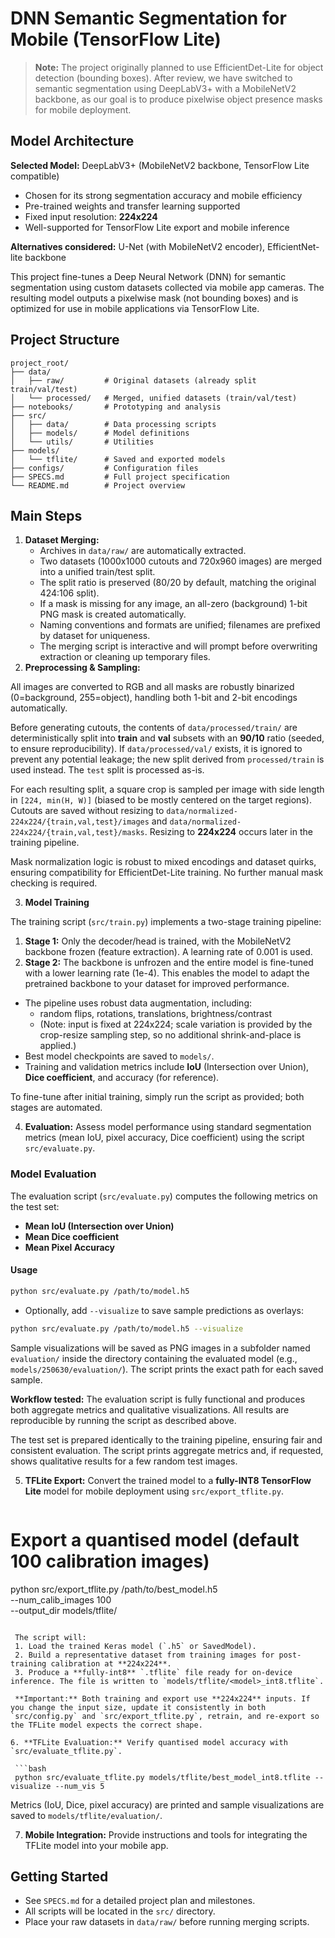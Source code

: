 # DNN Semantic Segmentation for Mobile (TensorFlow Lite)

> **Note:** The project originally planned to use EfficientDet-Lite for object detection (bounding boxes). After review, we have switched to semantic segmentation using DeepLabV3+ with a MobileNetV2 backbone, as our goal is to produce pixelwise object presence masks for mobile deployment.

## Model Architecture

**Selected Model:** DeepLabV3+ (MobileNetV2 backbone, TensorFlow Lite compatible)

- Chosen for its strong segmentation accuracy and mobile efficiency
- Pre-trained weights and transfer learning supported
- Fixed input resolution: **224x224**
- Well-supported for TensorFlow Lite export and mobile inference

**Alternatives considered:** U-Net (with MobileNetV2 encoder), EfficientNet-lite backbone

This project fine-tunes a Deep Neural Network (DNN) for semantic segmentation using custom datasets collected via mobile app cameras. The resulting model outputs a pixelwise mask (not bounding boxes) and is optimized for use in mobile applications via TensorFlow Lite.

## Project Structure
```
project_root/
├── data/
│   ├── raw/         # Original datasets (already split train/val/test)
│   └── processed/   # Merged, unified datasets (train/val/test)
├── notebooks/       # Prototyping and analysis
├── src/
│   ├── data/        # Data processing scripts
│   ├── models/      # Model definitions
│   └── utils/       # Utilities
├── models/
│   └── tflite/      # Saved and exported models
├── configs/         # Configuration files
├── SPECS.md         # Full project specification
└── README.md        # Project overview
```

## Main Steps
1. **Dataset Merging:**
   - Archives in `data/raw/` are automatically extracted.
   - Two datasets (1000x1000 cutouts and 720x960 images) are merged into a unified train/test split.
   - The split ratio is preserved (80/20 by default, matching the original 424:106 split).
   - If a mask is missing for any image, an all-zero (background) 1-bit PNG mask is created automatically.
   - Naming conventions and formats are unified; filenames are prefixed by dataset for uniqueness.
   - The merging script is interactive and will prompt before overwriting extraction or cleaning up temporary files.
2. **Preprocessing & Sampling:**

All images are converted to RGB and all masks are robustly binarized (0=background, 255=object), handling both 1-bit and 2-bit encodings automatically.

Before generating cutouts, the contents of `data/processed/train/` are deterministically split into **train** and **val** subsets with an **90/10** ratio (seeded, to ensure reproducibility). If `data/processed/val/` exists, it is ignored to prevent any potential leakage; the new split derived from `processed/train` is used instead. The `test` split is processed as-is.

For each resulting split, a square crop is sampled per image with side length in `[224, min(H, W)]` (biased to be mostly centered on the target regions). Cutouts are saved without resizing to `data/normalized-224x224/{train,val,test}/images` and `data/normalized-224x224/{train,val,test}/masks`. Resizing to **224x224** occurs later in the training pipeline.

Mask normalization logic is robust to mixed encodings and dataset quirks, ensuring compatibility for EfficientDet-Lite training. No further manual mask checking is required.

3. **Model Training**

The training script (`src/train.py`) implements a two-stage training pipeline:

1. **Stage 1:** Only the decoder/head is trained, with the MobileNetV2 backbone frozen (feature extraction). A learning rate of 0.001 is used.
2. **Stage 2:** The backbone is unfrozen and the entire model is fine-tuned with a lower learning rate (1e-4). This enables the model to adapt the pretrained backbone to your dataset for improved performance.

- The pipeline uses robust data augmentation, including:
  - random flips, rotations, translations, brightness/contrast
  - (Note: input is fixed at 224x224; scale variation is provided by the crop-resize sampling step, so no additional shrink-and-place is applied.)
- Best model checkpoints are saved to `models/`.
- Training and validation metrics include **IoU** (Intersection over Union), **Dice coefficient**, and accuracy (for reference).

To fine-tune after initial training, simply run the script as provided; both stages are automated.

4. **Evaluation:** Assess model performance using standard segmentation metrics (mean IoU, pixel accuracy, Dice coefficient) using the script `src/evaluate.py`.

### Model Evaluation

The evaluation script (`src/evaluate.py`) computes the following metrics on the test set:
- **Mean IoU (Intersection over Union)**
- **Mean Dice coefficient**
- **Mean Pixel Accuracy**

#### Usage
```bash
python src/evaluate.py /path/to/model.h5
```
- Optionally, add `--visualize` to save sample predictions as overlays:
```bash
python src/evaluate.py /path/to/model.h5 --visualize
```
Sample visualizations will be saved as PNG images in a subfolder named `evaluation/` inside the directory containing the evaluated model (e.g., `models/250630/evaluation/`). The script prints the exact path for each saved sample.

**Workflow tested:** The evaluation script is fully functional and produces both aggregate metrics and qualitative visualizations. All results are reproducible by running the script as described above.

The test set is prepared identically to the training pipeline, ensuring fair and consistent evaluation. The script prints aggregate metrics and, if requested, shows qualitative results for a few random test images.

5. **TFLite Export:** Convert the trained model to a **fully-INT8 TensorFlow Lite** model for mobile deployment using `src/export_tflite.py`.

   ```bash
  # Export a quantised model (default 100 calibration images)
  python src/export_tflite.py /path/to/best_model.h5 \
      --num_calib_images 100 \
      --output_dir models/tflite/
  ```

   The script will:
   1. Load the trained Keras model (`.h5` or SavedModel).
   2. Build a representative dataset from training images for post-training calibration at **224x224**.
   3. Produce a **fully-int8** `.tflite` file ready for on-device inference. The file is written to `models/tflite/<model>_int8.tflite`.

   **Important:** Both training and export use **224x224** inputs. If you change the input size, update it consistently in both `src/config.py` and `src/export_tflite.py`, retrain, and re-export so the TFLite model expects the correct shape.

6. **TFLite Evaluation:** Verify quantised model accuracy with `src/evaluate_tflite.py`.

   ```bash
   python src/evaluate_tflite.py models/tflite/best_model_int8.tflite --visualize --num_vis 5
   ```

   Metrics (IoU, Dice, pixel accuracy) are printed and sample visualizations are saved to `models/tflite/evaluation/`.

7. **Mobile Integration:** Provide instructions and tools for integrating the TFLite model into your mobile app.

## Getting Started
- See `SPECS.md` for a detailed project plan and milestones.
- All scripts will be located in the `src/` directory.
- Place your raw datasets in `data/raw/` before running merging scripts.
